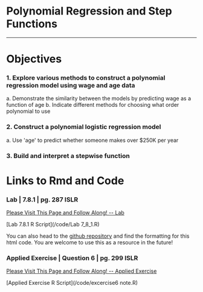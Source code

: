 # Polynomial Regression and Step Functions
------
# Objectives

### 1. Explore various methods to construct a polynomial regression model using wage and age data
a. Demonstrate the similarity between the models by predicting wage as a function of age 
b. Indicate different methods for choosing what order polynomial to use

### 2. Construct a polynomial logistic regression model 
a. Use 'age' to predict whether someone makes over $250K per year

### 3. Build and interpret a stepwise function


# Links to Rmd and Code

### Lab | 7.8.1 | pg. 287 ISLR

[Please Visit This Page and Follow Along! -- Lab ](/code/polyandstepR.html)

[Lab 7.8.1 R Script](/code/Lab 7_8_1.R)

You can also head to the [github repository](https://github.com/griffinsalyer/team13tp1.github.io) and find the formatting for this html code. You are welcome to use this as a resource in the future!

### Applied Exercise | Question 6 | pg. 299 ISLR

[Please Visit This Page and Follow Along! -- Applied Exercise](/code/AppCh7PolyStep.html)

[Applied Exercise R Script](/code/excercise6 note.R)





